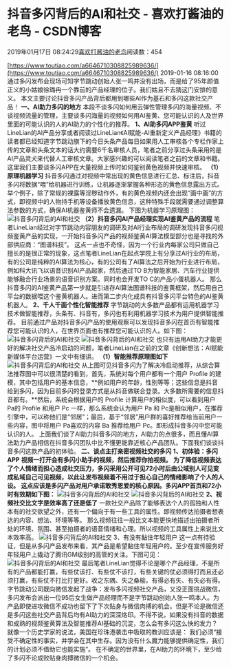 
# 抖音多闪背后的AI和社交 - 喜欢打酱油的老鸟 - CSDN博客


2019年01月17日 08:24:29[喜欢打酱油的老鸟](https://me.csdn.net/weixin_42137700)阅读数：454


[https://www.toutiao.com/a6646710308825989636/](https://www.toutiao.com/a6646710308825989636/)
2019-01-16 08:16:00
通过多闪发布会现场可知字节跳动创始人张一鸣并没有出场，而是给了95年颜值正义的小姑娘徐璐冉一个靠前的产品经理的位子。我们姑且不去猜这门安排的意义。
本文主要讨论抖音多闪产品背后都用到哪些AI作为基石和多闪这款社交产品！
**一、AI助力多闪的地方**
本段不谈多闪如何用云弹性管理多闪的海量视频、不谈视频流量的管理，主要谈多闪海量的视频如何用AI鉴黄、您可能认识的人及世界里面的可能认识的人的AI助力的个性化的推荐。
**1、AI助多闪APP鉴黄**
听过LineLian的AI产品分享或者阅读过LineLian《AI赋能-AI重新定义产品经理》书籍的读者都已经知道字节跳动旗下的今日头条产品每日如果用人工审核各个专栏作家上传的文章和头条文本的话大约需要6千名审核人员，笔者之前分享过头条采用的是AI产品灵犬来代替人工审核文章。大家感兴趣的可以阅读笔者之前的文章和书籍。
这里我们主要谈多闪APP在大量视频上传时如何鉴别黄色视频并快速审核。
**（1）原理机器学习**
抖音多闪通过对视频中常出现的黄色信息进行汇总、标注后，抖音多闪将数据“喂”给机器进行训练，让机器逐渐掌握各种形态的黄色信息露出方式。
举个例子，除了常规的裸露等淫秽动作外，有的黄色视频内还会出现“画中画”的方式，即视频中的人物持手机等设备播放黄色信息，这种特殊手段就需要通过调整算法参数的方式，确保AI机器鉴黄师不会遗漏。
下图为机器学习原理图：
![抖音多闪背后的AI和社交](http://p1.pstatp.com/large/pgc-image/59c4497dc4fa4094bc2e12db87af20d2)
**（2）抖音多闪AI产品经理实现AI鉴黄产品的流程**
笔者LineLian经过对字节跳动内容朋友的调研及对AI行业布局的调研发现抖音多闪视频鉴黄产品的实现，一开始抖音多闪产品的视频鉴黄AI算法模型部分也是寻找的外部供应商：“图谱科技”。
这点一点也不奇怪，因为一个行业内每家公司只做自己擅长的是很正常的现象，这点笔者LineLian在起点学院上有分享过AI行业的布局，有的公司是纯粹的AI算法为核心，有的公司有了AI算法之后开始为行业进行布局，例如科大讯飞以语音识别AI产品起家，然后通过TO B为智能家居、汽车行业提供能够融合行业场景的语音识别方案。同时也会开发TO C的产品小蛋机器人。
那么抖音多闪的AI鉴黄产品第一步就是引进存AI算法图谱科技的鉴黄框架，然后用自己平台的数据喂这个鉴黄机器人。进而第二步内化成具有抖音多闪平台特色的AI鉴黄机器人。
**2、千人千面个性化智能推荐**
字节跳动的大多数产品都有运用机器学习技术做智能推荐，头条有、抖音有，多闪也有利用机器学习技术为用户提供智能推荐。
目前通过产品对抖音多闪产品的使用观察可以发现抖音多闪在首页有智能推荐您可能认识的人，在世界页面也有推荐您可能认识的人。如下图：
![抖音多闪背后的AI和社交](http://p3.pstatp.com/large/pgc-image/f26bc422436043488087033e0134ce4e)
![抖音多闪背后的AI和社交](http://p3.pstatp.com/large/pgc-image/347bd5e969644e6c90e3b535d4ac68b3)
也只有运用AI助力才能更好的解决社交产品冷启动的问题，笔者LineLian在之前的文章《创新想法：AI赋能新媒体平台运营》一文中有细讲。
**（1）智能推荐原理图如下**
![抖音多闪背后的AI和社交](http://p1.pstatp.com/large/pgc-image/11a6f8dcd8094e3685589fa706288552)
从上图可见抖音多闪为了解决冷启动推荐，从综合算法推荐图中可以很清楚的看到，首先，系统对每个用户都有一个用户 Profile 的建模，其中包括用户的基本信息，**例如用户的年龄，性别等等；这些信息是抖音给到多闪，因为目前多闪的登录方式是从抖音做联合登录。大多数所需要的信息抖音都有。**然后，系统会根据用户的 Profile 计算用户的相似度，可以看到用户 Pa的 Profile 和用户 Pc 一样，那么系统会认为用户 Pa 和 Pc是相似用户，在推荐引擎中，可以称他们是“邻居”；最后，基于“邻居”用户群的喜好推荐给当前用户一些内容，图中将用户 Pa喜欢的内容 Ba 推荐给用户 Pc。即形成抖音多闪中您可能认识的人。
上面我们谈了AI助力抖音多闪的地方，AI助力的点很多，而且懂AI算法助力产品相信在抖音多闪团队中比不懂更能靠近核心产品团队。下面我们谈谈抖音多闪这款产品的初体验。
**二、谈点主打亲密视频社交的多闪**
**1、初体验：多闪APP**
**视频一打开会有多闪小助手的视频，然后推荐你拍视频。**
**为了降低视频表达了个人情绪而担心造成社交压力，多闪采用公开可见72小时后由公域别人可见变成私域自己可见视频，以此让发布视频着不用过于担心自己的情绪影响了个人的人设。**
**这点应该是多闪产品对用户承诺敢秀恩爱的核心原因。多闪APP首页和72小时有效期如下图：**
![抖音多闪背后的AI和社交](http://p1.pstatp.com/large/pgc-image/fc2efff741fc4fccaa853b4bd8b9da91)
![抖音多闪背后的AI和社交](http://p3.pstatp.com/large/pgc-image/8e99f6fb00464b7faaa63e566baf32c3)
**2、视频社交比文字是效率高了还是低了**
一款社交产品除了能够表达个人的孤独和人性本有的社交欲望之外，还有一个偏向于有一些工具的属性。即视频传达拍摄者想表达的内容、想法、环境等等。
那么视频往往一般比文本能更快地描述出拍摄者所处的环境、氛围、甚至拍摄者的语音情绪和心理。所以视频的工具属性上来说比文本效率高。
![抖音多闪背后的AI和社交](http://p1.pstatp.com/large/pgc-image/4152fe703eae42df9ef7cb197f49e0c2)
3、有没有黏住年轻用户
这一点有待验证，但是从多闪产品发布来看，其产品是希望黏住年轻用户的。至少在宣传服务好年轻用户上撬动了腾讯GM级别的高管的关注。下图可见：
![抖音多闪背后的AI和社交](http://p3.pstatp.com/large/pgc-image/6784938c2abd46988272c1c594c36030)
最后笔者LineLian觉得不论是哪个产品经理，不是所有的产品都能打赢，有些仗该打、有些仗不该打，有些关键的仗必须得打而且还必须打赢，有些仗不打比打更好。收之东隅、失之桑榆，有得必有失、有失必有得。
字节跳动公司既向微信发起了战争：发布多闪视频社交产品，又没正面挑战微信，多闪发布会派出一位95后女生做产品经理而不是字节跳动创始人张一鸣本人。为产品即使进攻微信不成功也留下了下次贴身与微信肉搏的机会。但是不论是微信还是多闪这些社交产品背后均有AI助力的深深烙印。不得不说，如果没有抖音的数据和成熟的视频鉴黄算法及智能推荐AI基础的沉淀，怎么会有多闪这么快的发力？
就像一个历史学家的说法，美国在珍珠港袭击中吸取的教训应该是：
我们必须“接受不确定性的事实，并学会在其中生存。因为没有什么魔力能够提供确定性，我们的计划必须不借助它也能实施”。
在不确定的世界里，在AI助力的环境下，至少给了多闪不论成败贴身肉搏微信的一个机会。

